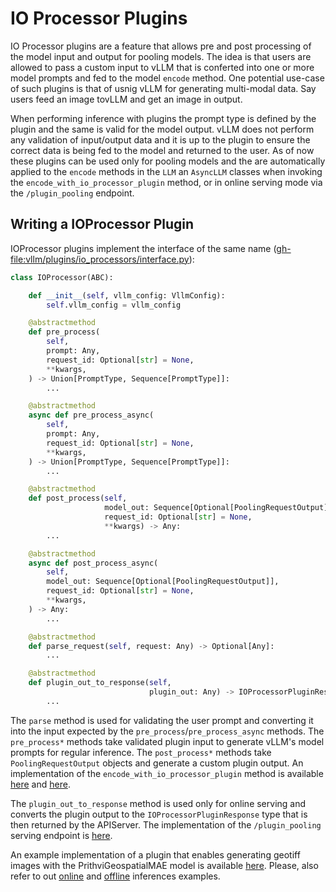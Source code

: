 # IO Processor Plugins

IO Processor plugins are a feature that allows pre and post processing of the model input and output for pooling models. The idea is that users are allowed to pass a custom input to vLLM that is conferted into one or more model prompts and fed to the model `encode` method. One potential use-case of such plugins is that of usnig vLLM for generating multi-modal data. Say users feed an image tovLLM and get an image in output.

When performing inference with plugins the prompt type is defined by the plugin and the same is valid for the model output. vLLM does not perform any validation of input/output data and it is up to the plugin to ensure the correct data is being fed to the model and returned to the user. As of now these plugins can be used only for pooling models and the are automatically applied to the `encode` methods in the `LLM` an `AsyncLLM` classes when invoking the `encode_with_io_processor_plugin` method, or in online serving mode via the `/plugin_pooling` endpoint.

## Writing a IOProcessor Plugin

IOProcessor plugins implement the interface of the same name (<gh-file:vllm/plugins/io_processors/interface.py>):

```python
class IOProcessor(ABC):

    def __init__(self, vllm_config: VllmConfig):
        self.vllm_config = vllm_config

    @abstractmethod
    def pre_process(
        self,
        prompt: Any,
        request_id: Optional[str] = None,
        **kwargs,
    ) -> Union[PromptType, Sequence[PromptType]]:
        ...

    @abstractmethod
    async def pre_process_async(
        self,
        prompt: Any,
        request_id: Optional[str] = None,
        **kwargs,
    ) -> Union[PromptType, Sequence[PromptType]]:
        ...

    @abstractmethod
    def post_process(self,
                     model_out: Sequence[Optional[PoolingRequestOutput]],
                     request_id: Optional[str] = None,
                     **kwargs) -> Any:
        ...

    @abstractmethod
    async def post_process_async(
        self,
        model_out: Sequence[Optional[PoolingRequestOutput]],
        request_id: Optional[str] = None,
        **kwargs,
    ) -> Any:
        ...

    @abstractmethod
    def parse_request(self, request: Any) -> Optional[Any]:
        ...

    @abstractmethod
    def plugin_out_to_response(self,
                               plugin_out: Any) -> IOProcessorPluginResponse:
        ...

```

The `parse` method is used for validating the user prompt and converting it into the input expected by the `pre_process`/`pre_process_async` methods.
The `pre_process*` methods take validated plugin input to generate vLLM's model prompts for regular inference.
The `post_process*` methods take `PoolingRequestOutput` objects and generate a custom plugin output.
An implementation of the `encode_with_io_processor_plugin` method is available [here](../../vllm/entrypoints/llm.py) and [here](../../vllm/v1/engine/async_llm.py).

The `plugin_out_to_response` method is used only for online serving and converts the plugin output to the `IOProcessorPluginResponse` type that is then returned by the APIServer. The implementation of the `/plugin_pooling` serving endpoint is [here](../../vllm/entrypoints/openai/serving_pooling_with_io_plugin.py).

An example implementation of a plugin that enables generating geotiff images with the PrithviGeospatialMAE model is available [here](https://github.com/christian-pinto/prithvi_io_processor_plugin). Please, also refer to out [online](../../examples/online_serving/prithvi_geospatial_mae.py) and [offline](../../examples/offline_inference/prithvi_geospatial_mae_io_processor.py) inferences examples.
